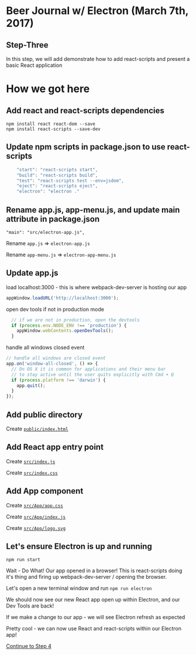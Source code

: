 # Beer Journal w/ Electron (March 7th, 2017)

## Step-Three

In this step, we will add demonstrate how to add react-scripts and present a basic React application

# How we got here

## Add react and react-scripts dependencies
```
npm install react react-dom --save
npm install react-scripts --save-dev
```

## Update npm scripts in package.json to use react-scripts
```javascript
    "start": "react-scripts start",
    "build": "react-scripts build",
    "test": "react-scripts test --env=jsdom",
    "eject": "react-scripts eject",
    "electron": "electron ."
```

## Rename app.js, app-menu.js, and update main attribute in package.json
 ```
 "main": "src/electron-app.js",
 ```
 Rename `app.js` => `electron-app.js`
 
 Rename `app-menu.js` => `electron-app-menu.js`

## Update app.js 
load localhost:3000 - this is where webpack-dev-server is hosting our app
```javascript
appWindow.loadURL('http://localhost:3000');
```

open dev tools if not in production mode
```javascript
  // if we are not in production, open the devtools
  if (process.env.NODE_ENV !== 'production') {
    appWindow.webContents.openDevTools();
  }
```

handle all windows closed event
```javascript
// handle all windows are closed event
app.on('window-all-closed', () => {
  // On OS X it is common for applications and their menu bar
  // to stay active until the user quits explicitly with Cmd + Q
  if (process.platform !== 'darwin') {
    app.quit();
  }
});
```

## Add public directory
Create [`public/index.html`](https://raw.githubusercontent.com/johnrhampton/dot-net-st-pete-ui/step-three/public/index.html?token=ADwMB3tc1n_g6preCBr6DQkoptroSNhwks5Yx1YuwA%3D%3D)

## Add React app entry point
Create [`src/index.js`](https://raw.githubusercontent.com/johnrhampton/dot-net-st-pete-ui/step-three/src/index.js?token=ADwMBzfdKbwXxfHpWkvT4uBB6CM9lsLJks5Yx1aQwA%3D%3D)

Create [`src/index.css`](https://raw.githubusercontent.com/johnrhampton/dot-net-st-pete-ui/step-three/src/index.css?token=ADwMB8ERYWIomwvf-JNqpNagMc9zctcRks5Yx1a6wA%3D%3D)

## Add App component
Create [`src/App/app.css`](https://raw.githubusercontent.com/johnrhampton/dot-net-st-pete-ui/step-three/src/App/app.css?token=ADwMBzX3YoGGFvBzAS4x4X3egUWK0pb6ks5Yx1cEwA%3D%3D)

Create [`src/App/index.js`](https://raw.githubusercontent.com/johnrhampton/dot-net-st-pete-ui/step-three/src/App/index.js?token=ADwMBxrxghGoraah0t9o1RdqXZsN_ff7ks5Yx1cYwA%3D%3D)

Create [`src/App/logo.svg`](https://raw.githubusercontent.com/johnrhampton/dot-net-st-pete-ui/step-three/src/App/logo.svg?token=ADwMB8uIsI3L5UIp4dUr5a3PoVdeLUygks5Yx1cmwA%3D%3D)

## Let's ensure Electron is up and running
`npm run start`

Wait - Do What! Our app opened in a browser!  This is react-scripts doing it's thing and firing up webpack-dev-server / opening the browser.  

Let's open a new terminal window and run `npm run electron`

We should now see our new React app open up within Electron, and our Dev Tools are back!

If we make a change to our app - we will see Electron refresh as expected

Pretty cool - we can now use React and react-scripts within our Electron app!

[Continue to Step 4](https://github.com/johnrhampton/dot-net-st-pete-ui/tree/step-four)


